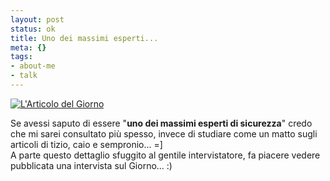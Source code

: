 ```yaml
--- 
layout: post
status: ok
title: Uno dei massimi esperti...
meta: {}
tags: 
- about-me
- talk
---
```

[![L'Articolo del Giorno](http://fast.mgpf.it/20050128_biometria.jpg)  ](http://fast.mgpf.it/20050128_biometria.png) 
  
Se avessi saputo di essere "**uno dei massimi esperti di sicurezza**" credo che mi sarei consultato più spesso, invece di studiare come un matto sugli articoli di tizio, caio e sempronio... =]  
A parte questo dettaglio sfuggito al gentile intervistatore, fa piacere vedere pubblicata una intervista sul Giorno... :) 